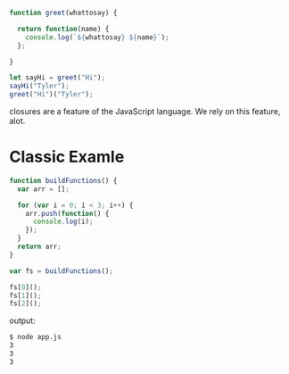 ```JavaScript
function greet(whattosay) {

  return function(name) {
    console.log(`${whattosay} ${name}`);
  };

}

let sayHi = greet("Hi");
sayHi("Tyler");
greet("Hi")("Tyler");
```

closures are a feature of the JavaScript language.
We rely on this feature, alot.

# Classic Examle

```JavaScript
function buildFunctions() {
  var arr = [];

  for (var i = 0; i < 3; i++) {
    arr.push(function() {
      console.log(i);
    });
  }
  return arr;
}

var fs = buildFunctions();

fs[0]();
fs[1]();  
fs[2]();
```

output:

```Bash
$ node app.js
3
3
3
```
